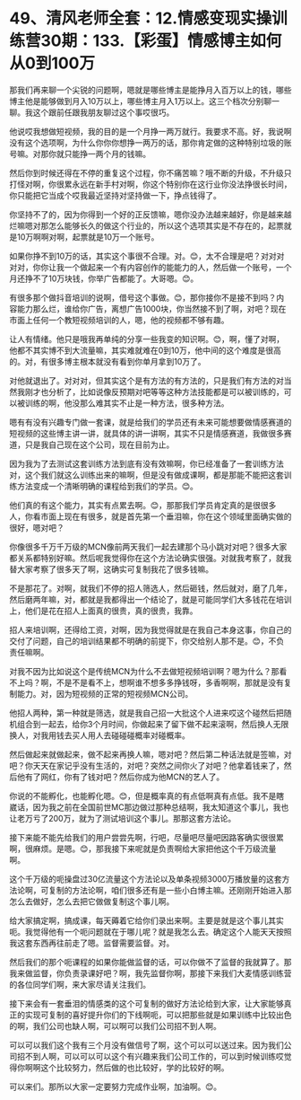 # 49、清风老师全套：12.情感变现实操训练营30期：133.【彩蛋】情感博主如何从0到100万

那我们再来聊一个尖锐的问题啊，嗯就是哪些博主是能挣月入百万以上的钱，哪些博主他是能够做到月入10万以上，哪些博主月入1万以上。这三个档次分别聊一聊。我这个跟前任跟我朋友聊过这个事哎很巧。

他说哎我想做短视频，我的目的是一个月挣一两万就行。我要求不高。好，我说啊没有这个选项啊，为什么你你你想挣一两万的话，那你肯定做的这种特别垃圾的账号嘛。对那你就只能挣一两个月的钱嘛。

然后你到时候还得在不停的重复这个过程，你不痛苦嘛？哦不断的升级，不升级只打怪对啊，你很累永远在新手村对啊，你这个特别你在这行业你没法挣很长时间，你只能把它当成个哎我最近坚持对坚持做一下，挣点钱得了。

你坚持不了的，因为你得到一个好的正反馈嘛，嗯你没办法越来越好，你是越来越烂嘛嗯对那怎么能够长久的做这个行业的，所以这个选项其实是不存在的，起票就是10万啊啊对啊，起票就是10万一个账号。

如果你挣不到10万的话，其实这个事很不合理。对。😊，太不合理是吧？对对对对对，你你让我一个做起来一个有内容创作的能能力的人，然后做一个账号，一个月还挣不了10万块钱，你举广告都能了。大哥嗯。😊。

有很多那个做抖音培训的说啊，借号这个事做。😊，那你接你不是接不到吗？内容能力那么烂，谁给你广告，离想广告1000块，你当然接不到了啊，对吧？现在市面上任何一个教短视频培训的人，嗯，他的视频都不够有趣。

让人有情绪。他只是哦我再单纯的分享一些我变的知识啊。😊，啊，懂了对啊，他都不其实博不到大流量嘛，其实难就难在0到10万，他中间的这个难度是很高的。对，有很多博主根本就没有看到你单月拿到10万了。

对他就退出了。对对对，但其实这个是有方法的有方法的，只是我们有方法的对当然我刚才也分析了，比如说像反预期对吧等等这种方法技能都是可以被训练的，可以被训练的啊，他没那么难其实不止是一种方法，很多种方法。

嗯有有没有兴趣专门做一套课，就是给我们的学员还有未来可能想要做情感赛道的短视频的这些博主讲一讲，就具体的讲一讲啊，其实不只是情感赛道，我做很多赛道，只是我自己现在这个公司，现在目前为止。

因为我为了去测试这套训练方法到底有没有效嘛啊，你已经准备了一套训练方法对，这个我们就这么训练出来的嘛啊，但是没有做成课啊，都是那能不能把这套训练方法变成一个清晰明确的课程给到我们的学员。😊。

他们真的有这个能力，其实有点累去啊。😊，那那我们学员肯定真的是很很多人，你看市面上现在有很多，就是首先第一个垂泪嘛，你在这个领域里面确实做的很好，嗯对吧？

你像很多千万千万级的MCN像前两天我们一起去建那个马小跳对对吧？很多大家都关系都特别好嘛。然后呢我觉得你在这个方法论确实很强。对就我考察了，就我替大家考察了很多天了啊，这确实可复制我花了很多钱嘛。

不是那花了。对啊，就我们不停的招人筛选人，然后砸钱，然后就对，磨了几年，然后磨两年嘛，对，都就是我都得出一个结论了，就是可能同学们大多钱花在培训上，他们是花在招人上面真的很贵，真的很贵，我靠。

招人来培训啊，还得给工资，对啊，因为我觉得就是在我自己本身这事，你自己的交付了问题，自己的培训结果都不明确的前提下，你交给别人那不是。😊，不负责任嘛啊。

对我不因为比如说这个是传统MCN为什么不去做短视频培训啊？嗯为什么？那看不上吗？啊，不是不是看不上，想啊谁不想多多挣钱呀，多香啊啊，那就是没有复制能力。对，因为短视频的正常的短视频MCN公司。

他招人两种，第一种就是筛选，就是我自己招一大批这个人进来哎这个碰然后把随机组合到一起去，给你3个月时间，你做起来了留下做不起来滚啊，然后换人无限换人，对我用钱去买人用人去碰碰碰概率对碰概率。

然后做起来就做起来，做不起来再换人嘛，嗯对吧？然后第二种话法就是签嘛，对吧？你天天在家记乎没有生活的，对吧？突然之间你火了对吧？他拿着钱来了，然后他有了网红，你有了钱对吧？然后你成为他MCN的艺人了。

你说的不能孵化，也能孵化嗯。😊，但是概率真的有点低啊真有点低。我不是瞎崴话，因为我之前在全国前世MC那边做过那种总结啊，我太知道这个事儿，我也让老万亏了200万，就为了测试培训这个事儿。那那这套方法论。

接下来能不能先给我们的用户尝尝先啊，行吧，尽量吧尽量吧因路客确实很很累啊，很麻烦。是嗯。😊，那我接下来呢就是负责啊给大家把他这个千万级流量啊。

这个千万级的呃操盘过30亿流量这个方法论以及单条视频3000万播放量的这套方法论啊，可复制的方法论啊，咱们很多还有是一些小白博主嘛。还刚刚开始进入那怎么去做好，怎么去把它做做复制这个事儿啊。

给大家搞定啊，搞成课，每天薅着它给你们录出来啊。主要是就是这个事儿其实呃。我觉得他有一个呃问题就在于哪儿呢？就是我怎么去。确定这个人能天天按照我这套东西再往前走了嗯。监督需要监督。对。

然后我们的那个呃课程的如果你能做监督的话，可以你做不了监督的我就算了。那我来做监督，你负责录课好吧？啊，我先监督你啊，那接下来我们大麦情感训练营的各位同学们啊，来大家尽请关注我们。

接下来会有一套垂泪的情感类的这个可复制的做好方法论给到大家，让大家能够真正的实现可复制的喜好提升你们的下线啊呃，可以把那些就是如果训练中比较出色的啊，我们公司也缺人啊，可以啊可以我们公司招不到人啊。

可以可以我们这个我有三个月没有做信号了啊，这个可以可以送过来。因为我们公司招不到人啊，可以可以可以这个有兴趣来我们公司工作的，可以到时候训练哎觉得你啊啊这个比较努力，然后做的也比较好，学的比较好的啊。

可以来们。那所以大家一定要努力完成作业啊，加油啊。😊。